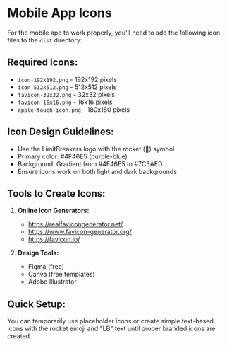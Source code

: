 # Mobile App Icons

For the mobile app to work properly, you'll need to add the following icon files to the `dist` directory:

## Required Icons:
- `icon-192x192.png` - 192x192 pixels
- `icon-512x512.png` - 512x512 pixels  
- `favicon-32x32.png` - 32x32 pixels
- `favicon-16x16.png` - 16x16 pixels
- `apple-touch-icon.png` - 180x180 pixels

## Icon Design Guidelines:
- Use the LimitBreakers logo with the rocket (🚀) symbol
- Primary color: #4F46E5 (purple-blue)
- Background: Gradient from #4F46E5 to #7C3AED
- Ensure icons work on both light and dark backgrounds

## Tools to Create Icons:
1. **Online Icon Generators:**
   - https://realfavicongenerator.net/
   - https://www.favicon-generator.org/
   - https://favicon.io/

2. **Design Tools:**
   - Figma (free)
   - Canva (free templates)
   - Adobe Illustrator

## Quick Setup:
You can temporarily use placeholder icons or create simple text-based icons with the rocket emoji and "LB" text until proper branded icons are created.
